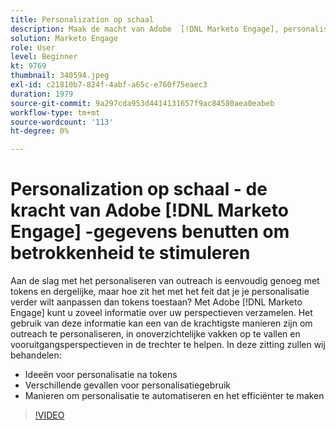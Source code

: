 ```yaml
---
title: Personalization op schaal
description: Maak de macht van Adobe  [!DNL Marketo Engage], personaliseer voorbij tokens.
solution: Marketo Engage
role: User
level: Beginner
kt: 9769
thumbnail: 340594.jpeg
exl-id: c21810b7-824f-4abf-a65c-e760f75eaec3
duration: 1979
source-git-commit: 9a297cda953d4414131657f9ac84580aea0eabeb
workflow-type: tm+mt
source-wordcount: '113'
ht-degree: 0%

---
```


# Personalization op schaal - de kracht van Adobe [!DNL Marketo Engage] -gegevens benutten om betrokkenheid te stimuleren

Aan de slag met het personaliseren van outreach is eenvoudig genoeg met tokens en dergelijke, maar hoe zit het met het feit dat je je personalisatie verder wilt aanpassen dan tokens toestaan? Met Adobe [!DNL Marketo Engage] kunt u zoveel informatie over uw perspectieven verzamelen. Het gebruik van deze informatie kan een van de krachtigste manieren zijn om outreach te personaliseren, in onoverzichtelijke vakken op te vallen en vooruitgangsperspectieven in de trechter te helpen. In deze zitting zullen wij behandelen:

* Ideeën voor personalisatie na tokens
* Verschillende gevallen voor personalisatiegebruik
* Manieren om personalisatie te automatiseren en het efficiënter te maken

>[!VIDEO](https://video.tv.adobe.com/v/340594/?quality=12&learn=on)
